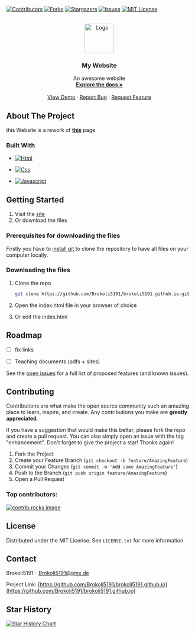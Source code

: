<a id="readme-top"></a>

[![Contributors][contributors-shield]][contributors-url]
[![Forks][forks-shield]][forks-url]
[![Stargazers][stars-shield]][stars-url]
[![Issues][issues-shield]][issues-url]
[![MIT License][license-shield]][license-url]



<!-- PROJECT LOGO -->
<br />
<div align="center">
  <a href="https://github.com/Brokoli5191/brokoli5191.github.io">
    <img src="https://avatars.githubusercontent.com/u/119419930?s=400&u=bd4c915bf1894522db67b6779105a2459354623c&v=4" alt="Logo" width="80" height="80">
  </a>

  <h3 align="center">My Website</h3>

  <p align="center">
    An awesome website
    <br />
    <a href="https://github.com/Brokoli5191/brokoli5191.github.io"><strong>Explore the docs »</strong></a>
    <br />
    <br />
    <a href="https://brokoli5191.github.io">View Demo</a>
    ·
    <a href="https://github.com/Brokoli5191/brokoli5191.github.io/issues/new?labels=bug&template=bug-report---.md">Report Bug</a>
    ·
    <a href="https://github.com/Brokoli5191/brokoli5191.github.io/issues/new?labels=enhancement&template=feature-request---.md">Request Feature</a>
  </p>
</div>



<!-- ABOUT THE PROJECT -->
## About The Project

this Website is a rework of <b>[this](https://www.mat.univie.ac.at/~stein/)</b> page



### Built With

* [![Html][Html.js]][Html-url]

* [![Css][Css.js]][Css-url]

* [![Javascript][Javascript.js]][Javascript-url]




<!-- GETTING STARTED -->
## Getting Started

1. Visit the [site](https://brokoli5191.github.io/)
2. Or download the files

### Prerequisites for downloading the files

Firstly you have to [install git](https://git-scm.com/book/en/v2/Getting-Started-Installing-Git) to clone the repository to have all files on your computer locally.


### Downloading the files

1. Clone the repo
   ```sh
   git clone https://github.com/Brokoli5191/brokoli5191.github.io.git
   ```
2. Open the index.html file in your browser of choice

3. Or edit the index.html




<!-- ROADMAP -->
## Roadmap

- [ ] fix links
- [ ] Teaching documents (pdfs + sites)



See the [open issues](https://github.com/Brokoli5191/brokoli5191.github.io/issues) for a full list of proposed features (and known issues).




<!-- CONTRIBUTING -->
## Contributing

Contributions are what make the open source community such an amazing place to learn, inspire, and create. Any contributions you make are **greatly appreciated**.

If you have a suggestion that would make this better, please fork the repo and create a pull request. You can also simply open an issue with the tag "enhancement".
Don't forget to give the project a star! Thanks again!

1. Fork the Project
2. Create your Feature Branch (`git checkout -b feature/AmazingFeature`)
3. Commit your Changes (`git commit -m 'Add some AmazingFeature'`)
4. Push to the Branch (`git push origin feature/AmazingFeature`)
5. Open a Pull Request

### Top contributors:

<a href="https://github.com/Brokoli5191/brokoli5191.github.io/graphs/contributors">
  <img src="https://contrib.rocks/image?repo=Brokoli5191/brokoli5191.github.io" alt="contrib.rocks image" />
</a>




<!-- LICENSE -->
## License

Distributed under the MIT License. See `LICENSE.txt` for more information.




<!-- CONTACT -->
## Contact

Brokoli5191 - Brokoli5191@gmx.de

Project Link: [https://github.com/Brokoli5191/brokoli5191.github.io](https://github.com/Brokoli5191/brokoli5191.github.io)


## Star History

<a align="center" href="https://star-history.com/#Brokoli5191/brokoli5191.github.io&Date">
 <picture>
   <source media="(prefers-color-scheme: dark)" srcset="https://api.star-history.com/svg?repos=Brokoli5191/brokoli5191.github.io&type=Date&theme=dark" />
   <source media="(prefers-color-scheme: light)" srcset="https://api.star-history.com/svg?repos=Brokoli5191/brokoli5191.github.io&type=Date" />
   <img alt="Star History Chart" src="https://api.star-history.com/svg?repos=Brokoli5191/brokoli5191.github.io&type=Date" />
 </picture>
</a>



<!-- MARKDOWN LINKS & IMAGES -->
<!-- https://www.markdownguide.org/basic-syntax/#reference-style-links -->
[contributors-shield]: https://img.shields.io/github/contributors/Brokoli5191/brokoli5191.github.io.svg?style=for-the-badge
[contributors-url]: https://github.com/Brokoli5191/brokoli5191.github.io/graphs/contributors
[forks-shield]: https://img.shields.io/github/forks/Brokoli5191/brokoli5191.github.io.svg?style=for-the-badge
[forks-url]: https://github.com/Brokoli5191/brokoli5191.github.io/network/members
[stars-shield]: https://img.shields.io/github/stars/Brokoli5191/brokoli5191.github.io.svg?style=for-the-badge
[stars-url]: https://github.com/Brokoli5191/brokoli5191.github.io/stargazers
[issues-shield]: https://img.shields.io/github/issues/Brokoli5191/brokoli5191.github.io.svg?style=for-the-badge
[issues-url]: https://github.com/Brokoli5191/brokoli5191.github.io/issues
[license-shield]: https://img.shields.io/github/license/Brokoli5191/brokoli5191.github.io.svg?style=for-the-badge
[license-url]: https://github.com/Brokoli5191/brokoli5191.github.io/blob/master/LICENSE.txt
[product-screenshot]: images/screenshot.png
[Html.js]: https://img.shields.io/badge/Html-000000?style=for-the-badge&logo=html&logoColor=white
[Html-url]: https://en.wikipedia.org/wiki/HTML
[Css.js]: https://img.shields.io/badge/Css-20232A?style=for-the-badge&logo=css&logoColor=61DAFB
[Css-url]: https://en.wikipedia.org/wiki/CSS
[Javascript.js]: https://img.shields.io/badge/Javascript-35495E?style=for-the-badge&logo=Javascript&logoColor=4FC08D
[Javascript-url]: https://en.wikipedia.org/wiki/JavaScript
